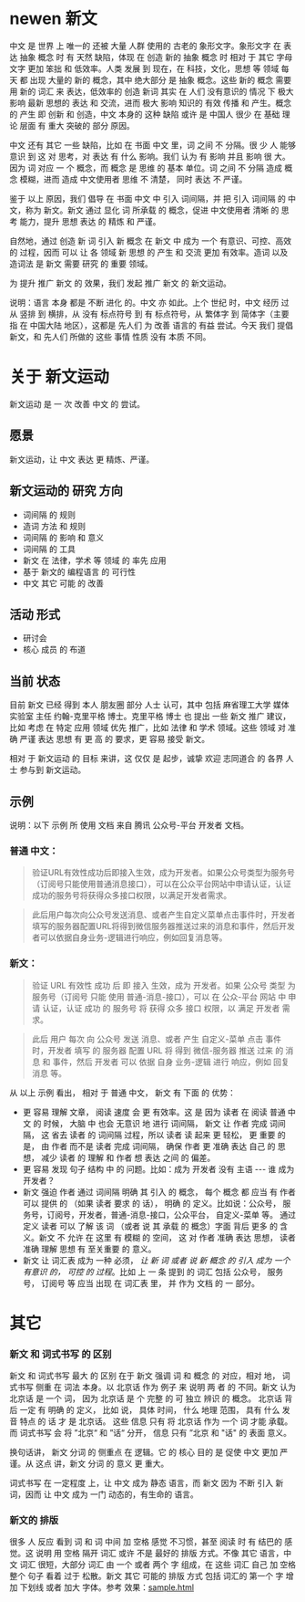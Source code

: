 newen 新文
==========

中文 是 世界 上 唯一的 还被 大量 人群 使用的 古老的 象形文字。象形文字 在 表达 抽象 概念 时 有 天然 缺陷，体现 在 创造 新的 抽象 概念 时 相对 于 其它 字母文字 更加 笨拙 和 低效率。人类 发展 到 现在，在 科技，文化，思想 等 领域 每天 都 出现 大量的 新的 概念，其中 绝大部分 是 抽象 概念。这些 新的 概念 需要 用 新的 词汇 来 表达，低效率的 创造 新词 其实 在 人们 没有意识的 情况 下 极大 影响 最新 思想的 表达 和 交流，进而 极大 影响 知识的 有效 传播 和 产生。概念的 产生 即 创新 和 创造，中文 本身的 这种 缺陷 或许 是 中国人 很少 在 基础 理论 层面 有 重大 突破的 部分 原因。

中文 还有 其它 一些 缺陷，比如 在 书面 中文 里，词 之间 不 分隔。很 少 人 能够 意识 到 这 对 思考，对 表达 有 什么 影响。我们 认为 有 影响 并且 影响 很 大。  因为 词 对应 一 个 概念，而 概念 是 思维 的 基本 单位。词 之间 不 分隔 造成 概念 模糊，进而 造成 中文使用者 思维 不 清楚， 同时 表达 不 严谨。

鉴于 以上 原因，我们 倡导 在 书面 中文 中 引入 词间隔，并 把 引入 词间隔 的 中文，称为 新文。新文 通过 显化 词 所承载 的 概念，促进 中文使用者 清晰 的 思考 能力，提升 思想 表达 的 精炼 和 严谨。 

自然地，通过 创造 新 词 引入 新 概念 在 新文 中 成为 一个 有意识、可控、高效 的 过程，因而 可以 让 各 领域 新 思想 的 产生 和 交流 更加 有效率。造词 以及 造词法 是 新文 需要 研究 的 重要 领域。

为 提升 推广 新文 的 效果，我们 发起 推广 新文 的 新文运动。

说明：语言 本身 都是 不断 进化 的。中文 亦 如此。上个 世纪 时，中文 经历 过 从 竖排 到 横排，从 没有 标点符号 到 有 标点符号，从 繁体字 到 简体字（主要 指 在 中国大陆 地区），这都是 先人们 为 改善 语言的 有益 尝试。今天 我们 提倡 新文，和 先人们 所做的 这些 事情 性质 没有 本质 不同。

关于 新文运动
=============

新文运动 是 一 次 改善 中文 的 尝试。 

愿景
----
新文运动，让 中文 表达 更 精炼、严谨。

新文运动的 研究 方向
-----------------
- 词间隔 的 规则
- 造词 方法 和 规则
- 词间隔 的 影响 和 意义
- 词间隔 的 工具
- 新文 在 法律，学术 等 领域 的 率先 应用
- 基于 新文的 编程语言 的 可行性
- 中文 其它 可能 的 改善

活动 形式
--------
- 研讨会
- 核心 成员 的 布道


当前 状态
-------
目前 新文 已经 得到 本人 朋友圈 部分 人士 认可，其中 包括 麻省理工大学 媒体实验室 主任 约翰-克里平格 博士。克里平格 博士 也 提出 一些 新文 推广 建议，比如 考虑 在 特定 应用 领域 优先 推广，比如 法律 和 学术 领域。这些 领域 对 准确 严谨 表达 思想 有 更 高 的 要求，更 容易 接受 新文。

相对 于 新文运动 的 目标 来讲，这 仅仅 是 起步，诚挚 欢迎 志同道合 的 各界 人士 参与到 新文运动。


示例
---

说明：以下 示例 所 使用 文档 来自 腾讯 公众号-平台 开发者 文档。

### 普通 中文：
> 验证URL有效性成功后即接入生效，成为开发者。如果公众号类型为服务号（订阅号只能使用普通消息接口），可以在公众平台网站中申请认证，认证成功的服务号将获得众多接口权限，以满足开发者需求。

> 此后用户每次向公众号发送消息、或者产生自定义菜单点击事件时，开发者填写的服务器配置URL将得到微信服务器推送过来的消息和事件，然后开发者可以依据自身业务-逻辑进行响应，例如回复消息等。

### 新文：
> 验证 URL 有效性 成功 后 即 接入 生效，成为 开发者。如果 公众号 类型 为 服务号（订阅号 只能 使用 普通-消息-接口），可以 在 公众-平台 网站 中 申请 认证，认证 成功 的 服务号 将 获得 众多 接口 权限，以 满足 开发者 需求。

> 此后 用户 每次 向 公众号 发送 消息、或者 产生 自定义-菜单 点击 事件 时，开发者 填写 的 服务器 配置 URL 将 得到 微信-服务器 推送 过来 的 消息 和 事件，然后 开发者 可以 依据 自身 业务-逻辑 进行 响应，例如 回复 消息 等。

从 以上 示例 看出， 相对 于 普通 中文， 新文 有 下面 的 优势：
- 更 容易 理解 文章， 阅读 速度 会 更 有效率。这 是 因为 读者 在 阅读 普通 中文 的 时候， 大脑 中 也会 无意识 地 进行 词间隔， 新文  让 作者 完成 词间隔， 这 省去 读者 的 词间隔 过程，所以 读者 读 起来 更 轻松， 更 重要 的 是， 由 作者 而不是 读者 完成 词间隔， 确保 作者 更 准确 表达 自己 的 思想， 减少 读者 的 理解 和 作者 想 表达 之间 的 偏差。
- 更 容易 发现 句子 结构 中 的 问题。比如：成为 开发者 没有 主语 --- 谁 成为 开发者？
- 新文 强迫 作者 通过 词间隔 明确 其 引入 的 概念， 每个 概念 都 应当 有 作者 可以 提供 的 （如果 读者 要求 的 话）， 明确 的 定义。比如说：公众号， 服务号，订阅号，开发者，普通-消息-接口，公众平台， 自定义-菜单 等。 通过 定义 读者 可以 了解 该 词 （或者 说 其 承载 的 概念）字面 背后 更多 的 含义。新文 不 允许 在 这里 有 模糊 的 空间， 这 对 作者 准确 表达 思想， 读者 准确 理解 思想 有 至关重要 的 意义。
- 新文 让 词汇表 成为 一种 必须， *让 新 词 或者 说 新 概念 的 引入 成为 一个 有意识 的， 可控 的 过程*。比如 上 一 条 提到 的 词汇 包括 公众号， 服务号， 订阅号 等 应当 出现 在 词汇表 里， 并 作为 文档 的 一 部分。

其它
====

### 新文 和 词式书写 的 区别
新文 和 词式书写 最大 的 区别 在于 新文 强调 词 和 概念 的 对应，相对 地， 词式书写 侧重 在 词法 本身。以 北京话 作为 例子 来 说明 两 者 的 不同。新文 认为 北京话 是 一个 词， 因为 北京话 是 个 完整 的 可 独立 辨识 的 概念。 北京话 背后 一定 有 明确 的 定义， 比如 说， 具体 时间， 什么 地理 范围， 具有 什么 发音 特点 的 话 才 是 北京话。 这些 信息 只有 将 北京话 作为 一个 词 才能 承载。 而 词式书写 会 将 ”北京“ 和 ”话“ 分开， 信息 只有 ”北京 和 "话" 的 表面 意义。

换句话讲， 新文 分词 的 侧重点 在 逻辑。它 的 核心 目的 是 促使 中文 更加 严谨。从 这点 讲，新文 分词 的 意义 更 重大。

词式书写 在 一定程度 上，让 中文 成为 静态 语言，而 新文 因为 不断 引入 新词，因而 让 中文 成为 一门 动态的，有生命的 语言。

### 新文的 排版
很多 人 反应 看到 词 和 词 中间 加 空格 感觉 不习惯，甚至 阅读 时 有 结巴的 感觉。这 说明 用 空格 隔开 词汇 或许 不是 最好的 排版 方式。不像 其它 语言，中文 词汇 很短，大部分 词汇 由 一个 或者 两个 字 组成，在 这些 词汇 自己 加 空格 整个 句子 看着 过于 松散。新文 其它 可能的 排版 方式 包括 词汇的 第一个 字 增加 下划线 或者 加大 字体。参考 效果：[sample.html](sample.html)